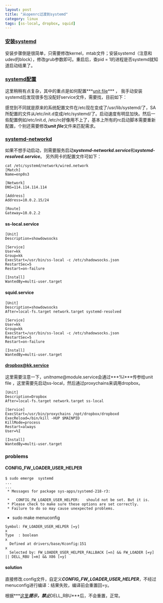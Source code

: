 ```yaml
---
layout: post
title: "从openrc过渡到systemd"
category: linux
tags: [ss-local, dropbox, squid]
---
```


### [安装systemd](https://wiki.gentoo.org/wiki/Systemd)

安装步骤倒是很简单，只需要修改kernel，mtab文件；安装systemd（注意和udev的block），修改grub参数即可。重启后，查pid = 1的进程是否systemd就知道启动结果了。

### [systemd配置](https://wiki.archlinux.org/index.php/Systemd_(%E7%AE%80%E4%BD%93%E4%B8%AD%E6%96%87)) 

这里稍稍有点复杂，其中的重点是如何配置***[unit file](http://www.freedesktop.org/software/systemd/man/systemd.unit.html)*** ， 我手动安装systemd后发现很多包没配好service文件，需要找，目前如下：

感觉到不同就是原来的系统配置文件在/etc现在变成了/usr/lib/systemd/了，SA所配置的文件从/etc/init.d变成/etc/systemd/了。启动速度有明显加快。然后一些配置例如/etc/init.d, /etc/rc好像用不上了，基本上所有的rc启动脚本需要重新配置，个别还需要修改***unit file***文件来匹配需求。

### [systemd-networkd](https://wiki.archlinux.org/index.php/Systemd-networkd)

如果不想手动启动，则需要服务启动***systemd-networkd.service***和***systemd-resolved.service***。 另外网卡的配置文件可如下：


```
cat /etc/systemd/network/wired.network
[Match]
Name=enp0s3

[Network]
DNS=114.114.114.114

[Address]
Address=10.0.2.15/24

[Route]
Gateway=10.0.2.2
```

#### ss-local.service

```
[Unit]
Description=showdowsocks

[Service]
User=kk
Group=kk
ExecStart=/usr/bin/ss-local -c /etc/shadowsocks.json
RestartSec=5
Restart=on-failure

[Install]
WantedBy=multi-user.target
```

####  squid.service

```
[Unit]
Description=showdowsocks
After=local-fs.target network.target systemd-resolved

[Service]
User=kk
Group=kk
ExecStart=/usr/bin/ss-local -c /etc/shadowsocks.json
RestartSec=5
Restart=on-failure

[Install]
WantedBy=multi-user.target
```

#### dropbox@kk.service

这里需要注意一下，*unitname*@module.service会通过***%I***传参给unit file ，这里需要先启动ss-local，然后通过proxychains来调用dropbox。

```
[Unit]
Description=Dropbox
After=local-fs.target network.target ss-local

[Service]
ExecStart=/usr/bin/proxychains /opt/dropbox/dropboxd
ExecReload=/bin/kill -HUP $MAINPID
KillMode=process
Restart=always
User=%I

[Install]
WantedBy=multi-user.target
```

### problems

#### CONFIG_FW_LOADER_USER_HELPER

```
$ sudo emerge  systemd
...
...
 * Messages for package sys-apps/systemd-218-r3:

 *   CONFIG_FW_LOADER_USER_HELPER:   should not be set. But it is.
 * Please check to make sure these options are set correctly.
 * Failure to do so may cause unexpected problems.

```

* sudo make menuconfig

```
Symbol: FW_LOADER_USER_HELPER [=y]                                                                                 x  
Type  : boolean                                                                                                    x  
  Defined at drivers/base/Kconfig:151                                                                              x  
  Selected by: FW_LOADER_USER_HELPER_FALLBACK [=n] && FW_LOADER [=y] || DELL_RBU [=m] && X86 [=y] 
```

#### solution 

直接修改.config文件，自定义***CONFIG_FW_LOADER_USER_HELPER***，不经过menuconfig进行编译：结果失败，编译前会重置回=y。

根据***[这里](https://forums.gentoo.org/viewtopic-p-7655096.html)***提示，禁止***DELL_RBU***后，不会重置，正常。

